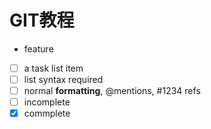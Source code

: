 # GIT教程
- feature
- [ ] a task list item
- [ ] list syntax required
- [ ] normal **formatting**, @mentions, #1234 refs
- [ ] incomplete
- [x] commplete

